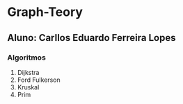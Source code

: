 # Graph-Teory
## Aluno: Carllos Eduardo Ferreira Lopes

### Algoritmos
1. Dijkstra
2. Ford Fulkerson
3. Kruskal
4. Prim

